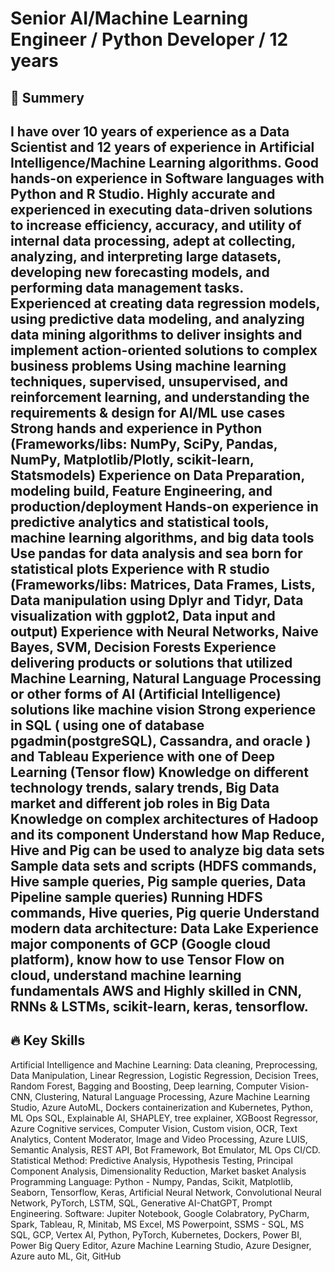# Senior AI/Machine Learning Engineer / Python Developer / 12 years
## 🧠 Summery

I have over 10 years of experience as a Data Scientist and 12 years of experience in Artificial Intelligence/Machine Learning algorithms.
Good hands-on experience in Software languages with Python and R Studio. Highly accurate and experienced in executing data-driven solutions to increase efficiency, accuracy, and utility of internal data processing, adept at collecting, analyzing, and interpreting large datasets, developing new forecasting models, and performing data management tasks.
Experienced at creating data regression models, using predictive data modeling, and analyzing data mining algorithms to deliver insights and implement action-oriented solutions to complex business problems
Using machine learning techniques, supervised, unsupervised, and reinforcement learning, and understanding the requirements & design for AI/ML use cases
Strong hands and experience in Python (Frameworks/libs: NumPy, SciPy, Pandas, NumPy, Matplotlib/Plotly, scikit-learn, Statsmodels)
Experience on Data Preparation, modeling build, Feature Engineering, and production/deployment
Hands-on experience in predictive analytics and statistical tools, machine learning algorithms, and big data tools
Use pandas for data analysis and sea born for statistical plots
Experience with R studio (Frameworks/libs: Matrices, Data Frames, Lists, Data manipulation using Dplyr and Tidyr, Data visualization with ggplot2, Data input and output)
Experience with Neural Networks, Naive Bayes, SVM, Decision Forests
Experience delivering products or solutions that utilized Machine Learning, Natural Language Processing or other forms of AI (Artificial Intelligence) solutions like machine vision
Strong experience in SQL ( using one of database pgadmin(postgreSQL), Cassandra, and oracle ) and Tableau
Experience with one of Deep Learning (Tensor flow)
Knowledge on different technology trends, salary trends, Big Data market and different job roles in Big Data
Knowledge on complex architectures of Hadoop and its component
Understand how Map Reduce, Hive and Pig can be used to analyze big data sets
Sample data sets and scripts (HDFS commands, Hive sample queries, Pig sample queries, Data Pipeline sample queries)
Running HDFS commands, Hive queries, Pig querie
Understand modern data architecture: Data Lake
Experience major components of GCP (Google cloud platform), know how to use Tensor Flow on cloud, understand machine learning fundamentals
AWS and Highly skilled in CNN, RNNs & LSTMs, scikit-learn, keras, tensorflow.
---

## 🔥 Key Skills

Artificial Intelligence and Machine Learning: Data cleaning, Preprocessing, Data Manipulation, Linear Regression, Logistic Regression, Decision Trees, Random Forest, Bagging and Boosting, Deep learning, Computer Vision- CNN, Clustering, Natural Language Processing, Azure Machine Learning Studio, Azure AutoML, Dockers containerization and Kubernetes, Python, ML Ops SQL, Explainable AI, SHAPLEY, tree explainer, XGBoost Regressor, Azure Cognitive services, Computer Vision, Custom vision, OCR, Text Analytics, Content Moderator, Image and Video Processing, Azure LUIS, Semantic Analysis, REST API, Bot Framework, Bot Emulator, ML Ops CI/CD.
Statistical Method: Predictive Analysis, Hypothesis Testing, Principal Component Analysis, Dimensionality Reduction, Market basket Analysis
Programming Language: Python - Numpy, Pandas, Scikit, Matplotlib, Seaborn, Tensorflow, Keras, Artificial Neural Network, Convolutional Neural Network, PyTorch, LSTM, SQL, Generative AI-ChatGPT, Prompt Engineering.
Software: Jupiter Notebook, Google Colabratory, PyCharm, Spark, Tableau, R, Minitab, MS Excel, MS Powerpoint, SSMS - SQL, MS SQL, GCP, Vertex AI, Python, PyTorch, Kubernetes, Dockers, Power BI, Power Big Query Editor, Azure Machine Learning Studio, Azure Designer, Azure auto ML, Git, GitHub
